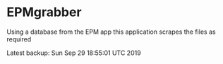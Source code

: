 # EPMgrabber
Using a database from the EPM app this application scrapes the files as required


Latest backup: Sun Sep 29 18:55:01 UTC 2019
